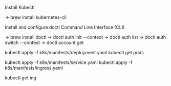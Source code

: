Install Kubectl

->     brew install kubernetes-cli

Install and configure doctl Command Line Interface (CLI)

-> brew install doctl
-> doctl auth init --context <NAME>
-> doctl auth list
-> doctl auth switch --context <NAME>
-> doctl account get

kubectl apply -f k8s/manifests/deployment.yaml
kubectl get pods


kubectl apply -f k8s/manifests/service.yaml
kubectl apply -f k8s/manifests/ingress.yaml

kubectl get ing
